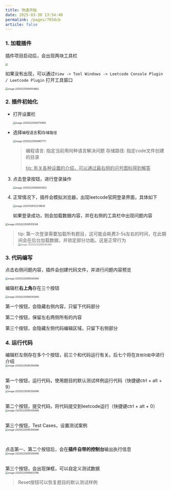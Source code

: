 ```yaml
---
title: 快速开始
date: 2025-03-30 13:54:40
permalink: /pages/793dcb
article: false
---
```


### 1. 加载插件

插件项目启动后，会出现两块工具栏

<img src="../../../public/快速开始/两块面板.png" style="display: block; margin: 0 auto; zoom:50%;" />

如果没有出现，可以通过`View -> Tool Windows -> Leetcode Console Plugin / Leetcode Plugin` 打开工具窗口

<img src="../../../public/快速开始/view打开window.png" alt="image-20250225094554662" style="display: block; margin: 0 auto; zoom:50%;" />

### 2. 插件初始化

- 打开设置栏

   <img src="../../../public/快速开始/设置.png" alt="image-20250225094710955" style="display: block; margin: 0 auto; zoom:50%;" />

- 选择`编程语言`和`存储路径`

   <img src="../../../public/快速开始/最重要的设置.png" alt="image-20250225094907771" style="display: block; margin: 0 auto; zoom:50%;" />

   > 编程语言: 指定当前用何种语言解决问题
   > 存储路径: 指定code文件创建的目录
   >
   > <u>tip: 有关各种设置的介绍，可以通过最右侧的问号图标得到解答</u>

3. 点击登录按钮，进行登录操作

   <img src="../../../public/快速开始/login.png" alt="image-20250225094933923" style="display: block; margin: 0 auto; zoom:50%;" />

4. 正常情况下，插件会模拟浏览器，出现leetcode官网登录界面，具体如下

   <img src="../../../public/快速开始/模拟登录界面.png" alt="image-20241128123239830" style="display: block; margin: 0 auto; zoom:50%;"/>

   如果登录成功，则会加载数据内容，并在右侧的工具栏中出现问题内容

<img src="../../../public/快速开始/右侧列表.jpg" alt="image-20250225095105148" style="display: block; margin: 0 auto; zoom:50%;" />


> tip: 第一次登录需要加载所有题目，这可能会耗费3-5s左右的时间，在此期间会在后台加载数据，并锁定部分功能。这是正常行为<img src="../../../public/快速开始/加载数据.jpg" alt="image-20250225095045490" style="display: block; margin: 0 auto; zoom:50%;" />

### 3. 代码编写

点击右侧问题内容，插件会创建代码文件，并进行问题内容预览

<img src="../../../public/快速开始/创建题目.png" alt="image-20250225095045490" style="display: block; margin: 0 auto; zoom:50%;" />


编辑栏**右上角**存在三个按钮

<img src="../../../public/快速开始/右上角.jpg" alt="image-20250225095045490" style="display: block; margin: 0 auto; zoom:50%;" />

第一个按钮，会隐藏右侧内容，只留下代码部分

第二个按钮，保留左右两侧所有的内容

第三个按钮，会隐藏左侧代码编辑区域，只留下右侧部分

### 4. 运行代码

编辑栏左侧存在多个个按钮，前三个和代码运行有关。后七个将在`其他功能`中进行介绍
<img src="../../../public/快速开始/多个按钮.jpg" alt="image-20250225095358496" style="display: block; margin: 0 auto; zoom:50%;" />
</br>

第一个按钮，运行代码，使用题目的默认测试样例运行代码（快捷键ctrl + alt + 9）
<img src="../../../public/快速开始/run.png" alt="image-20250225095358496" style="display: block; margin: 0 auto; zoom:50%;" />
</br>

第二个按钮，提交代码，将代码提交到leetcode运行（快捷键ctrl + alt + 0）
<img src="../../../public/快速开始/submit.png" alt="image-20250225095358496" style="display: block; margin: 0 auto; zoom:50%;" />
</br>

第三个按钮，Test Cases，设置测试案例
<img src="../../../public/快速开始/testcase.png" alt="image-20250225095358496" style="display: block; margin: 0 auto; zoom:50%;" />

</br>

点击第一、第二个按钮后，会在**插件自带的控制台**输出执行信息
<img src="../../../public/快速开始/cosole.png" alt="image-20250225095358496" style="display: block; margin: 0 auto; zoom:50%;" />

</br>
第三个按钮，会出现弹框，可以自定义测试数据

<img src="../../../public/快速开始/测试案例.jpg" alt="image-20250225095633796" style="display: block; margin: 0 auto; zoom:50%;"/>

> Reset按钮可以恢复题目的默认测试样例
